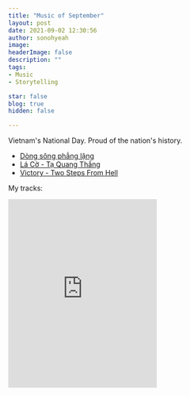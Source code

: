 ```yaml
---
title: "Music of September"
layout: post
date: 2021-09-02 12:30:56
author: sonohyeah
image: 
headerImage: false
description: ""
tags:
- Music
- Storytelling

star: false
blog: true
hidden: false

---
```


Vietnam's National Day. Proud of the nation's history.

- [Dòng sông phẳng lặng](https://youtu.be/QoqHH0HczPg)
- [Lá Cờ - Tạ Quang Thắng](https://youtu.be/MsuzMwWGBrY)
- [Victory - Two Steps From Hell](https://youtu.be/hKRUPYrAQoE)

My tracks:
<iframe src="https://open.spotify.com/embed/playlist/5FKpAXLPrmzw4CVQFLGxP6" width="300" height="380" frameborder="0" allowtransparency="true" allow="encrypted-media"></iframe>